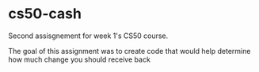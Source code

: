 # cs50-cash

Second assisgnement for week 1's CS50 course.

The goal of this assignment was to create code that would help determine how much change you should receive back
